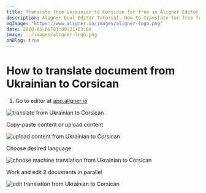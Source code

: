 ```yaml
---
title: Translate from Ukrainian to Corsican for free in Aligner Editor
description: Aligner Dual Editor Tutorial. How to translate for free from Ukrainian to Corsican. Aligner is multilingual document management platform. 
ogImage: "https://www.aligner.io/images/aligner-logo.png"
date: 2020-05-06T07:09:21+03:00
image: ../images/aligner-logo.png
onBlog: true
---
```


# How to translate document from Ukrainian to Corsican

1. Go to editor at [app.aligner.io](https://app.aligner.io "Aligner App web page")

![translate from Ukrainian to Corsican](../aligner-blank-editor.png "translate from Ukrainian to Corsican")

Copy-paste content or upload content

![upload content from Ukrainian to Corsican](../aligner-uploaded-document.png "upload content from Ukrainian to Corsican")

Choose desired language

![choose machine translation from Ukrainian to Corsican](../aligner-language-dropdown.png "choose machine translation from Ukrainian to Corsican")

Work and edit 2 documents in parallel

![edit translation from Ukrainian to Corsican](../aligner-double-sitded-editor.png "edit translation from Ukrainian to Corsican")

